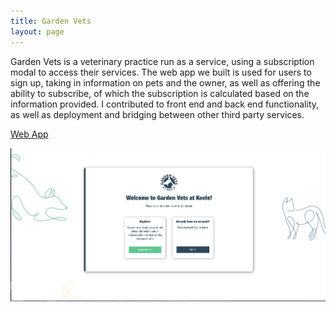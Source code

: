 ```yaml
---
title: Garden Vets
layout: page
---
```


Garden Vets is a veterinary practice run as a service, using a subscription modal to access their services. The web app
we built is used for users to sign up, taking in information on pets and the owner, as well as offering the ability to
subscribe, of which the subscription is calculated based on the information provided. I contributed to front end and
back end functionality, as well as deployment and bridging between other third party services.

[Web App](https://app.gardenvets.com/)

![garden-vets](/assets/img/work/garden-vets/garden-vets.png)
